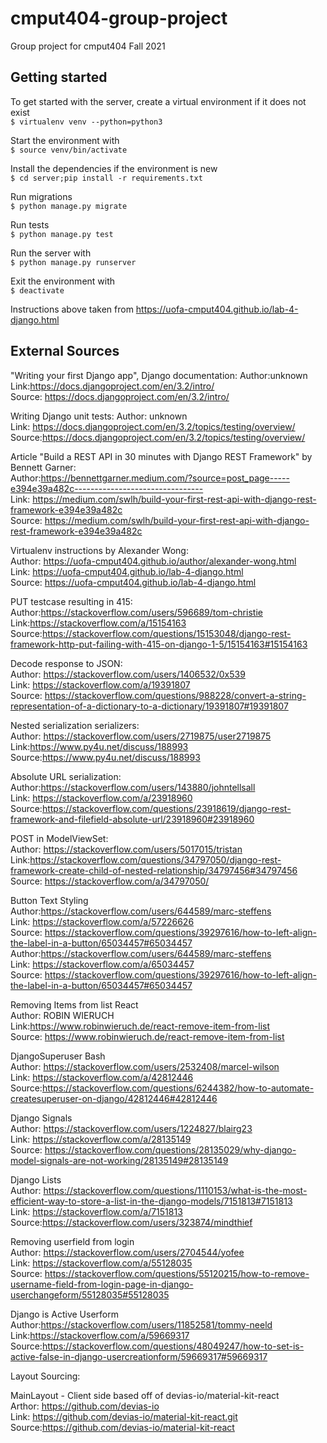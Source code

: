 # cmput404-group-project

Group project for cmput404 Fall 2021

## Getting started

To get started with the server, create a virtual environment if it does not exist<br>
`$ virtualenv venv --python=python3`

Start the environment with<br>
`$ source venv/bin/activate`

Install the dependencies if the environment is new<br>
`$ cd server;pip install -r requirements.txt`

Run migrations<br>
`$ python manage.py migrate`

Run tests<br>
`$ python manage.py test`

Run the server with<br>
`$ python manage.py runserver`

Exit the environment with<br>
`$ deactivate`

Instructions above taken from https://uofa-cmput404.github.io/lab-4-django.html

## External Sources

"Writing your first Django app", Django documentation:
Author:unknown<br>
Link:https://docs.djangoproject.com/en/3.2/intro/<br>
Source: https://docs.djangoproject.com/en/3.2/intro/<br>

Writing Django unit tests:
Author: unknown<br>
Link: https://docs.djangoproject.com/en/3.2/topics/testing/overview/<br>
Source:https://docs.djangoproject.com/en/3.2/topics/testing/overview/<br>

Article "Build a REST API in 30 minutes with Django REST Framework" by Bennett Garner:<br>
Author:https://bennettgarner.medium.com/?source=post_page-----e394e39a482c--------------------------------<br>
Link: https://medium.com/swlh/build-your-first-rest-api-with-django-rest-framework-e394e39a482c<br>
Source: https://medium.com/swlh/build-your-first-rest-api-with-django-rest-framework-e394e39a482c<br>

Virtualenv instructions by Alexander Wong:<br>
Author: https://uofa-cmput404.github.io/author/alexander-wong.html<br>
Link: https://uofa-cmput404.github.io/lab-4-django.html<br>
Source: https://uofa-cmput404.github.io/lab-4-django.html<br>

PUT testcase resulting in 415:<br>
Author:https://stackoverflow.com/users/596689/tom-christie<br>
Link:https://stackoverflow.com/a/15154163<br>
Source:https://stackoverflow.com/questions/15153048/django-rest-framework-http-put-failing-with-415-on-django-1-5/15154163#15154163<br>

Decode response to JSON:<br>
Author: https://stackoverflow.com/users/1406532/0x539<br>
Link: https://stackoverflow.com/a/19391807<br>
Source: https://stackoverflow.com/questions/988228/convert-a-string-representation-of-a-dictionary-to-a-dictionary/19391807#19391807<br>

Nested serialization serializers:<br>
Author: https://stackoverflow.com/users/2719875/user2719875<br>
Link:https://www.py4u.net/discuss/188993<br>
Source:https://www.py4u.net/discuss/188993<br>

Absolute URL serialization:<br>
Author:https://stackoverflow.com/users/143880/johntellsall<br>
Link: https://stackoverflow.com/a/23918960<br>
Source:https://stackoverflow.com/questions/23918619/django-rest-framework-and-filefield-absolute-url/23918960#23918960<br>


POST in ModelViewSet:<br>
Author: https://stackoverflow.com/users/5017015/tristan<br>
Link:https://stackoverflow.com/questions/34797050/django-rest-framework-create-child-of-nested-relationship/34797456#34797456<br>
Source: https://stackoverflow.com/a/34797050/<br>


Button Text Styling<br>
Author:https://stackoverflow.com/users/644589/marc-steffens<br>
Link: https://stackoverflow.com/a/57226626 <br>
Source: https://stackoverflow.com/questions/39297616/how-to-left-align-the-label-in-a-button/65034457#65034457<br>
Author:https://stackoverflow.com/users/644589/marc-steffens<br>
Link: https://stackoverflow.com/a/65034457<br>
Source: https://stackoverflow.com/questions/39297616/how-to-left-align-the-label-in-a-button/65034457#65034457<br>


Removing Items from list React<br>
Author:  ROBIN WIERUCH<br>
Link:https://www.robinwieruch.de/react-remove-item-from-list<br>
Source: https://www.robinwieruch.de/react-remove-item-from-list<br>

DjangoSuperuser Bash<br>
Author: https://stackoverflow.com/users/2532408/marcel-wilson<br>
Link: https://stackoverflow.com/a/42812446<br>
Source:https://stackoverflow.com/questions/6244382/how-to-automate-createsuperuser-on-django/42812446#42812446<br>

Django Signals<br>
Author: https://stackoverflow.com/users/1224827/blairg23<br>
Link: https://stackoverflow.com/a/28135149<br>
Source: https://stackoverflow.com/questions/28135029/why-django-model-signals-are-not-working/28135149#28135149<br>

Django Lists<br>
Author: https://stackoverflow.com/questions/1110153/what-is-the-most-efficient-way-to-store-a-list-in-the-django-models/7151813#7151813<br>
Link: https://stackoverflow.com/a/7151813<br>
Source:https://stackoverflow.com/users/323874/mindthief<br>

Removing userfield from login<br>
Author: https://stackoverflow.com/users/2704544/yofee<br>
Link: https://stackoverflow.com/a/55128035<br>
Source: https://stackoverflow.com/questions/55120215/how-to-remove-username-field-from-login-page-in-django-userchangeform/55128035#55128035<br>

Django is Active Userform<br>
Author:https://stackoverflow.com/users/11852581/tommy-neeld<br>
Link:https://stackoverflow.com/a/59669317<br>
Source:https://stackoverflow.com/questions/48049247/how-to-set-is-active-false-in-django-usercreationform/59669317#59669317<br>

Layout Sourcing:<br>

MainLayout - Client side based off of devias-io/material-kit-react<br>
Arthor: https://github.com/devias-io<br>
Link: https://github.com/devias-io/material-kit-react.git<br>
Source:https://github.com/devias-io/material-kit-react<br>

